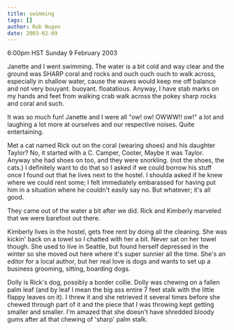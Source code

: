 ```yaml
---
title: swimming
tags: []
author: Rob Nugen
date: 2003-02-09
---
```


<p class=date>6:00pm HST Sunday 9 February 2003</p>

<p>Janette and I went swimming.  The water is a bit cold and way clear
and the ground was SHARP coral and rocks and ouch ouch ouch to walk
across, especially in shallow water, cause the waves would keep me off
balance and not very bouyant.  buoyant.  floatatious.  Anyway, I have
stab marks on my hands and feet from walking crab walk across the
pokey sharp rocks and coral and such.</p>

<p>It was so much fun!  Janette and I were all "ow! ow! OWWW!! ow!" a
lot and laughing a lot more at ourselves and our respective noises.
Quite entertaining. </p>

<p>Met a cat named Rick out on the coral (wearing shoes) and his
daughter Taylor?  No, it started with a C.  Camper, Cooter, Maybe it
was Taylor.  Anyway she had shoes on too, and they were
snorkling. (not the shoes, the cats.) I definitely want to do that so
I asked if we could borrow his stuff once I found out that he lives
next to the hostel.  I shoulda asked if he knew where we could rent
some; I felt immediately embarassed for having put him in a situation
where he couldn't easily say no.  But whatever; it's all good.</p>

<p>They came out of the water a bit after we did.  Rick and Kimberly
marveled that we were barefoot out there.</p>

<p>Kimberly lives in the hostel, gets free rent by doing all the
cleaning.  She was kickin' back on a towel so I chatted with her a
bit.  Never sat on her towel though.  She used to live in Seattle, but
found herself depressed in the winter so she moved out here where it's
super sunnier all the time.  She's an editor for a local author, but
her real love is dogs and wants to set up a business grooming,
sitting, boarding dogs.</p>

<p>Dolly is Rick's dog, possibly a border collie.  Dolly was chewing
on a fallen palm leaf (and by leaf I mean the big ass entire 7 feet
stalk with the little flappy leaves on it).  I threw it and she
retrieved it several times before she chewed through part of it and
the piece that I was throwing kept getting smaller and smaller.  I'm
amazed that she doesn't have shredded bloody gums after all that
chewing of 'sharp' palm stalk.</p>
